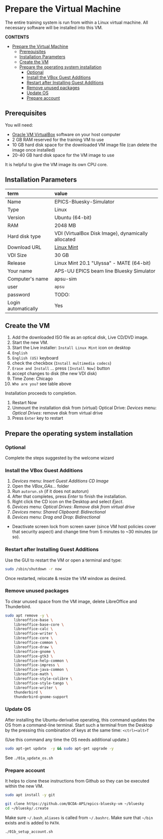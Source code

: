# Prepare the Virtual Machine

The entire training system is run from within a Linux virtual machine.
All necessary software will be installed into this VM.

**CONTENTS**

- [Prepare the Virtual Machine](#prepare-the-virtual-machine)
  - [Prerequisites](#prerequisites)
  - [Installation Parameters](#installation-parameters)
  - [Create the VM](#create-the-vm)
  - [Prepare the operating system installation](#prepare-the-operating-system-installation)
    - [Optional](#optional)
    - [Install the VBox Guest Additions](#install-the-vbox-guest-additions)
    - [Restart after Installing Guest Additions](#restart-after-installing-guest-additions)
    - [Remove unused packages](#remove-unused-packages)
    - [Update OS](#update-os)
    - [Prepare account](#prepare-account)

## Prerequisites

You will need:

* [Oracle VM VirtualBox](https://www.virtualbox.org/) software on your host computer
* 2 GB RAM reserved for the training VM to use
* 10 GB hard disk space for the downloaded VM image file (can delete the image once installed)
* 20-40 GB hard disk space for the VM image to use

It is helpful to give the VM image its own CPU core.

## Installation Parameters

term | value
:--- | :---
Name | EPICS-Bluesky-Simulator
Type | Linux
Version | Ubuntu (64-bit)
RAM | 2048 MB
Hard disk type | VDI (VirtualBox Disk Image), dynamically allocated
Download URL | [Linux Mint](https://linuxmint.com/edition.php?id=285)
VDI Size | 30 GB
Release | Linux Mint 20.1 "Ulyssa" - MATE (64-bit)
Your name | APS-UU EPICS beam line Bluesky Simulator
Computer's name | apsu-sim
user | `apsu`
password | TODO:
Login automatically | Yes

## Create the VM

1. Add the downloaded ISO file as an optical disk, Live CD/DVD image.
1. Start the new VM.
1. Start the Live installer: `Install Linux Mint` icon on desktop
1. `English`
1. `English (US)` keyboard
1. check the checkbox (`Install multimedia codecs`)
1. `Erase and Install` ... press `[Install Now]` button
1. accept changes to disk (the new VDI disk)
1. Time Zone: Chicago
1. `Who are you?`  see table above

Installation proceeds to completion.

1. Restart Now
2. Unmount the installation disk from (virtual) Optical Drive: *Devices* menu: *Optical Drives*: remove disk from virtual drive
3. Press `Enter` key to restart

## Prepare the operating system installation

### Optional

Complete the steps suggested by the welcome wizard

### Install the VBox Guest Additions

1. *Devices* menu: *Insert Guest Additions CD Image*
2. Open the *VBox_GAs...* folder
3. Run `autorun.sh` (if it does not autorun)
4. After that completes, press *Enter* to finish the installation.
5. Right click the CD icon on the Desktop and select *Eject*.
6. *Devices* menu: *Optical Drives*: *Remove disk from virtual drive*
7. *Devices* menu: *Shared Clipboard*: *Bidirectional*
8. *Devices* menu: *Drag and Drop*: *Bidirectional*

- Deactivate screen lock from screen saver (since VM host policies cover that
  security aspect) and change time from 5 minutes to ~30 minutes (or so).

### Restart after Installing Guest Additions

Use the GUI to restart the VM or open a terminal and type:

```sh
sudo /sbin/shutdown -r now
```

Once restarted, relocate & resize the VM window as desired.

### Remove unused packages

To clear unused space from the VM image, delete
LibreOffice and Thunderbird.

```sh
sudo apt remove -y \
    libreoffice-base \
    libreoffice-base-core \
    libreoffice-calc \
    libreoffice-writer \
    libreoffice-core \
    libreoffice-common \
    libreoffice-draw \
    libreoffice-gnome \
    libreoffice-gtk3 \
    libreoffice-help-common \
    libreoffice-impress \
    libreoffice-java-common \
    libreoffice-math \
    libreoffice-style-colibre \
    libreoffice-style-tango \
    libreoffice-writer \
    thunderbird \
    thunderbird-gnome-support
```

### Update OS

After installing the Ubuntu-derivative operating, this command updates
the OS from a command-line terminal.  Start such a terminal from the
Desktop by the pressing this combination of keys at the same time:
`<ctrl><alt>T`

(Use this command any time the OS needs additional update.)

```sh
sudo apt-get update  -y && sudo apt-get upgrade -y
```

See `./01a_update_os.sh`

### Prepare account

It helps to clone these instructions from Github so they can be
executed within the new VM.

```sh
sudo apt install -y git

git clone https://github.com/BCDA-APS/epics-bluesky-vm ~/bluesky
cd ~/bluesky/.create
```

Make sure `~/.bash_aliases` is called from `~/.bashrc`.  Make
sure that `~/bin` exists and is added to `PATH`.

```sh
./01b_setup_account.sh
```
